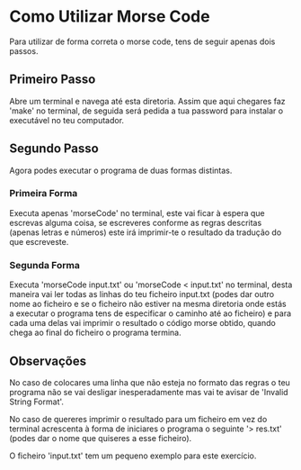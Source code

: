 # Como Utilizar Morse Code

Para utilizar de forma correta o morse code, tens de seguir apenas dois passos.

## Primeiro Passo

Abre um terminal e navega até esta diretoria. Assim que aqui chegares faz 'make' no terminal, de seguida será pedida a tua password para instalar o executável no teu computador.

## Segundo Passo

Agora podes executar o programa de duas formas distintas.

### Primeira Forma

Executa apenas 'morseCode' no terminal, este vai ficar à espera que escrevas alguma coisa, se escreveres conforme as regras descritas (apenas letras e números) este irá imprimir-te o resultado da tradução do que escreveste.

### Segunda Forma

Executa 'morseCode input.txt' ou 'morseCode < input.txt' no terminal, desta maneira vai ler todas as linhas do teu ficheiro input.txt (podes dar outro nome ao ficheiro e se o ficheiro não estiver na mesma diretoria onde estás a executar o programa tens de especificar o caminho até ao ficheiro) e para cada uma delas vai imprimir o resultado o código morse obtido, quando chega ao final do ficheiro o programa termina.

## Observações

No caso de colocares uma linha que não esteja no formato das regras o teu programa não se vai desligar inesperadamente mas vai te avisar de 'Invalid String Format'.

No caso de quereres imprimir o resultado para um ficheiro em vez do terminal acrescenta à forma de iniciares o programa o seguinte '> res.txt' (podes dar o nome que quiseres a esse ficheiro).

O ficheiro 'input.txt' tem um pequeno exemplo para este exercício.